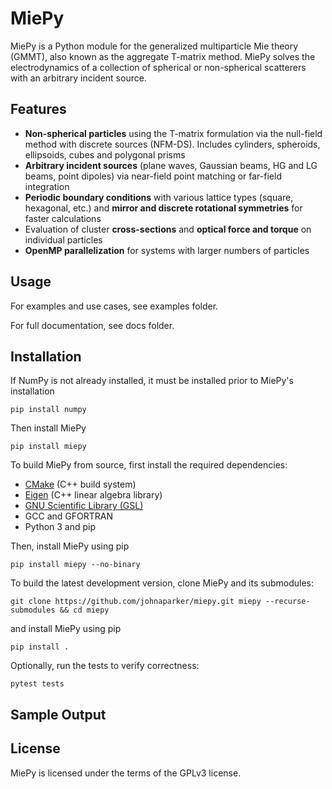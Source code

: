MiePy
==============
MiePy is a Python module for the generalized multiparticle Mie theory (GMMT), also known as the aggregate T-matrix method. MiePy solves the electrodynamics of a collection of spherical or non-spherical scatterers with an arbitrary incident source.

Features
--------------
+ **Non-spherical particles** using the T-matrix formulation via the null-field method with discrete sources (NFM-DS). Includes cylinders, spheroids, ellipsoids, cubes and polygonal prisms
+ **Arbitrary incident sources** (plane waves, Gaussian beams, HG and LG beams, point dipoles) via near-field point matching or far-field integration
+ **Periodic boundary conditions** with various lattice types (square, hexagonal, etc.) and **mirror and discrete rotational symmetries** for faster calculations
+ Evaluation of cluster **cross-sections** and **optical force and torque** on individual particles
+ **OpenMP parallelization** for systems with larger numbers of particles

Usage
--------------

For examples and use cases, see examples folder.

For full documentation, see docs folder.

Installation
--------------
If NumPy is not already installed, it must be installed prior to MiePy's installation
```shell
pip install numpy
```
Then install MiePy
```shell
pip install miepy
```


To build MiePy from source, first install the required dependencies:

+ [CMake](https://cmake.org/install/) (C++ build system)
+ [Eigen](http://eigen.tuxfamily.org/index.php?title=Main_Page) (C++ linear algebra library)
+ [GNU Scientific Library (GSL)](https://www.gnu.org/software/gsl/)
+ GCC and GFORTRAN
+ Python 3 and pip

Then, install MiePy using pip
```shell
pip install miepy --no-binary
```


To build the latest development version, clone MiePy and its submodules:
```shell
git clone https://github.com/johnaparker/miepy.git miepy --recurse-submodules && cd miepy
```
and install MiePy using pip
```shell
pip install .
```
Optionally, run the tests to verify correctness:
```shell
pytest tests
```

Sample Output
--------------

License
--------------
MiePy is licensed under the terms of the GPLv3 license.
